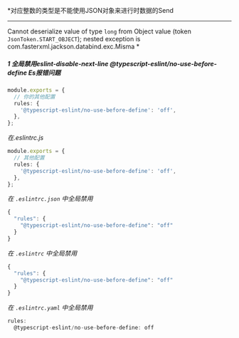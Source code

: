 
*对应整数的类型是不能使用JSON对象来进行时数据的Send
-- -
 Cannot deserialize value of type `long` from Object value (token `JsonToken.START_OBJECT`); nested exception is com.fasterxml.jackson.databind.exc.Misma
 *


##### 1 全局禁用eslint-disable-next-line @typescript-eslint/no-use-before-define Es报错问题

```TypeScript
module.exports = {
  // 你的其他配置
  rules: {
    '@typescript-eslint/no-use-before-define': 'off',
  },
};

```

*在.eslintrc.js*
```TypeScript
module.exports = {
  // 其他配置
  rules: {
    '@typescript-eslint/no-use-before-define': 'off',
  },
};

```
*在 `.eslintrc.json` 中全局禁用*

```TypeScript
{
  "rules": {
    "@typescript-eslint/no-use-before-define": "off"
  }
}

```

*在 `.eslintrc` 中全局禁用*
```TypeScript
{
  "rules": {
    "@typescript-eslint/no-use-before-define": "off"
  }
}

```

*在 `.eslintrc.yaml` 中全局禁用*
```TypeScript
rules:
  @typescript-eslint/no-use-before-define: off

```